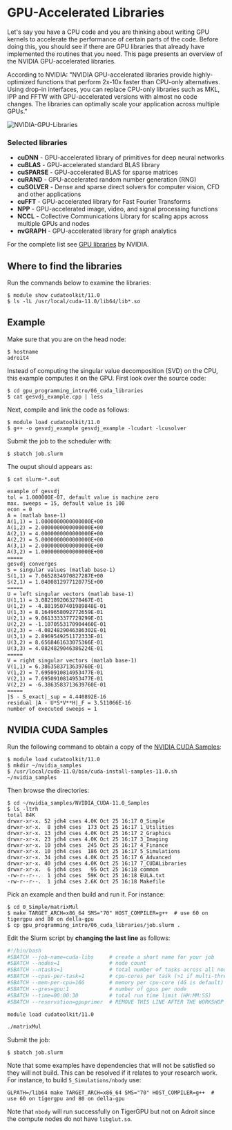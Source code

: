 # GPU-Accelerated Libraries

Let's say you have a CPU code and you are thinking about writing GPU kernels to accelerate the performance of certain parts of the code. Before doing this, you should see if there are GPU libraries that already have implemented the routines that you need. This page presents an overview of the NVIDIA GPU-accelerated libraries.

According to NVIDIA: "NVIDIA GPU-accelerated libraries provide highly-optimized functions that perform 2x-10x faster than CPU-only alternatives. Using drop-in interfaces, you can replace CPU-only libraries such as MKL, IPP and FFTW with GPU-accelerated versions with almost no code changes. The libraries can optimally scale your application across multiple GPUs."

![NVIDIA-GPU-Libraries](https://developer.nvidia.com/sites/default/files/pictures/2017/acceleration.png)

### Selected libraries

+ **cuDNN** - GPU-accelerated library of primitives for deep neural networks
+ **cuBLAS** - GPU-accelerated standard BLAS library
+ **cuSPARSE** - GPU-accelerated BLAS for sparse matrices
+ **cuRAND** - GPU-accelerated random number generation (RNG)
+ **cuSOLVER** - Dense and sparse direct solvers for computer vision, CFD and other applications
+ **cuFFT** - GPU-accelerated library for Fast Fourier Transforms
+ **NPP** - GPU-accelerated image, video, and signal processing functions
+ **NCCL** - Collective Communications Library for scaling apps across multiple GPUs and nodes
+ **nvGRAPH** - GPU-accelerated library for graph analytics

For the complete list see [GPU libraries](https://developer.nvidia.com/gpu-accelerated-libraries) by NVIDIA.

## Where to find the libraries

Run the commands below to examine the libraries:

```
$ module show cudatoolkit/11.0
$ ls -lL /usr/local/cuda-11.0/lib64/lib*.so
```

## Example

Make sure that you are on the head node:

```
$ hostname
adroit4
```

Instead of computing the singular value decomposition (SVD) on the CPU, this example computes it on the GPU. First look over the source code:

```
$ cd gpu_programming_intro/06_cuda_libraries
$ cat gesvdj_example.cpp | less
```

Next, compile and link the code as follows:

```
$ module load cudatoolkit/11.0
$ g++ -o gesvdj_example gesvdj_example -lcudart -lcusolver
```

Submit the job to the scheduler with:

```
$ sbatch job.slurm
```

The ouput should appears as:

```
$ cat slurm-*.out

example of gesvdj 
tol = 1.000000E-07, default value is machine zero 
max. sweeps = 15, default value is 100
econ = 0 
A = (matlab base-1)
A(1,1) = 1.0000000000000000E+00
A(1,2) = 2.0000000000000000E+00
A(2,1) = 4.0000000000000000E+00
A(2,2) = 5.0000000000000000E+00
A(3,1) = 2.0000000000000000E+00
A(3,2) = 1.0000000000000000E+00
=====
gesvdj converges 
S = singular values (matlab base-1)
S(1,1) = 7.0652834970827287E+00
S(2,1) = 1.0400812977120775E+00
=====
U = left singular vectors (matlab base-1)
U(1,1) = 3.0821892063278467E-01
U(1,2) = -4.8819507401989848E-01
U(1,3) = 8.1649658092772659E-01
U(2,1) = 9.0613333377729299E-01
U(2,2) = -1.1070553170904460E-01
U(2,3) = -4.0824829046386302E-01
U(3,1) = 2.8969549251172333E-01
U(3,2) = 8.6568461633075366E-01
U(3,3) = 4.0824829046386224E-01
=====
V = right singular vectors (matlab base-1)
V(1,1) = 6.3863583713639760E-01
V(1,2) = 7.6950910814953477E-01
V(2,1) = 7.6950910814953477E-01
V(2,2) = -6.3863583713639760E-01
=====
|S - S_exact|_sup = 4.440892E-16 
residual |A - U*S*V**H|_F = 3.511066E-16 
number of executed sweeps = 1
```

## NVIDIA CUDA Samples

Run the following command to obtain a copy of the [NVIDIA CUDA Samples](https://docs.nvidia.com/cuda/cuda-samples/index.html):

```
$ module load cudatoolkit/11.0
$ mkdir ~/nvidia_samples
$ /usr/local/cuda-11.0/bin/cuda-install-samples-11.0.sh ~/nvidia_samples
```

Then browse the directories:

```
$ cd ~/nvidia_samples/NVIDIA_CUDA-11.0_Samples
$ ls -ltrh
total 84K
drwxr-xr-x. 52 jdh4 cses 4.0K Oct 25 16:17 0_Simple
drwxr-xr-x.  8 jdh4 cses  173 Oct 25 16:17 1_Utilities
drwxr-xr-x. 13 jdh4 cses 4.0K Oct 25 16:17 2_Graphics
drwxr-xr-x. 23 jdh4 cses 4.0K Oct 25 16:17 3_Imaging
drwxr-xr-x. 10 jdh4 cses  245 Oct 25 16:17 4_Finance
drwxr-xr-x. 10 jdh4 cses  186 Oct 25 16:17 5_Simulations
drwxr-xr-x. 34 jdh4 cses 4.0K Oct 25 16:17 6_Advanced
drwxr-xr-x. 40 jdh4 cses 4.0K Oct 25 16:17 7_CUDALibraries
drwxr-xr-x.  6 jdh4 cses   95 Oct 25 16:18 common
-rw-r--r--.  1 jdh4 cses  59K Oct 25 16:18 EULA.txt
-rw-r--r--.  1 jdh4 cses 2.6K Oct 25 16:18 Makefile
```

Pick an example and then build and run it. For instance:

```
$ cd 0_Simple/matrixMul
$ make TARGET_ARCH=x86_64 SMS="70" HOST_COMPILER=g++  # use 60 on tigergpu and 80 on della-gpu
$ cp gpu_programming_intro/06_cuda_libraries/job.slurm .
```

Edit the Slurm script by **changing the last line** as follows:

```bash
#!/bin/bash
#SBATCH --job-name=cuda-libs     # create a short name for your job
#SBATCH --nodes=1                # node count
#SBATCH --ntasks=1               # total number of tasks across all nodes
#SBATCH --cpus-per-task=1        # cpu-cores per task (>1 if multi-threaded tasks)
#SBATCH --mem-per-cpu=16G        # memory per cpu-core (4G is default)
#SBATCH --gres=gpu:1             # number of gpus per node
#SBATCH --time=00:00:30          # total run time limit (HH:MM:SS)
#SBATCH --reservation=gpuprimer  # REMOVE THIS LINE AFTER THE WORKSHOP

module load cudatoolkit/11.0

./matrixMul
```

Submit the job:

```
$ sbatch job.slurm
```

Note that some examples have dependencies that will not be satisfied so they will not build. This can be resolved if it relates to your research work. For instance, to build `5_Simulations/nbody` use:

```
GLPATH=/lib64 make TARGET_ARCH=x86_64 SMS="70" HOST_COMPILER=g++  # use 60 on tigergpu and 80 on della-gpu
```

Note that `nbody` will run successfully on TigerGPU but not on Adroit since the compute nodes do not have `libglut.so`.
